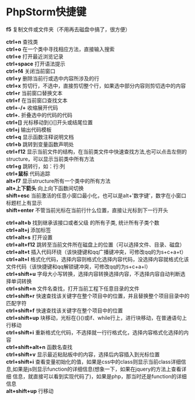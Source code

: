 # PhpStorm快捷键  
  
**f5** 复制文件或文件夹（不用再去磁盘中搞了，很方便）  
  
**ctrl+n** 查找类  
**ctrl+o** 在一个类中寻找相应方法，直接输入搜索  
**ctrl+e** 打开最近浏览记录  
**ctrl+space** 打开语法提示  
**ctrl+f4** 关闭当前窗口  
**ctrl+y** 删除当前行或选中内容所涉及的行  
**ctrl+x** 剪切行，不选中，直接剪切整个行，如果选中部分内容则剪切选中的内容  
**ctrl+r** 当前窗口替换文本  
**ctrl+f** 在当前窗口查找文本  
**ctrl+-/+** 收缩展开代码  
**ctrl+.** 折叠选中的代码的代码  
**ctrl+[]** 光标移动到{}[]开头或结尾位置  
**ctrl+j** 输出代码模板  
**ctrl+q** 显示函数注释说明文档  
**ctrl+b** 跳转到变量函数声明处  
**ctrl+f12** 显示当前文件的结构，在当前类文件中快速查找方法,也可以点击左侧的structure，可以显示当前类中所有方法  
**ctrl+g** 跳转行，如：行:列  
**ctrl+鼠标** 代码追踪  
**alt+f7** 显示structure所有一个类中的所有方法  
**alt+上下箭头** 向上向下函数间切换  
**shift+esc** 当前激活的任意小窗口最小化，也可以是alt+'数字键'，数字在小窗口标题栏上有显示  
**shift+enter** 不管当前光标在当前行什么位置，直接让光标到下一行开头  
  
  
  
**ctrl+alt+b** 找到继承该接口或者父级 的所有子类, 统计所有子类个数  
**ctrl+alt+j** 添加标签  
**ctrl+alt+s** 打开设置  
**ctrl+alt+f12** 跳转至当前文件所在磁盘上的位置（可以选择文件、目录、磁盘）  
**ctrl+alt+t** 插入代码环绕（该快捷键和qq广播键冲突，可修改qq的为s+c+a+t）  
**ctrl+alt+l** 格式化代码，选择内容则格式化选择内容代码，没选择内容就格式化该文件代码（该快捷键和qq解锁键冲突，可修改qq的为s+c+a+l）  
**ctrl+shift+u** 字母大小写转换，选择内容转换选择内容，不选择内容自动判断选择单词转换  
**ctrl+shift+n** 文件名查找，打开当前工程下任意目录的文件  
**ctrl+shift+r** 快速查找该关键字在整个项目中的位置，并且替换整个项目目录中的匹配字符  
**ctrl+shift+f** 快速查找该关键字在整个项目中的位置  
**ctrl+shift+up** 块移动，光标在{}()或if、while行上，进行块移动，在普通语句上行移动  
**ctrl+shift+i** 重新格式化代码，不选择就一行行格式化，选择内容格式化选择的内容  
**ctrl+shift+alt+n** 函数名查找  
**ctrl+shift+v** 显示最近粘贴板中的内容，选择后内容插入到光标位置  
**ctrl+shift+i** 查看变量初始化的值，如果是css中的class则显示当前class详细信息,如果是js则显示function的详细信息(想象一下，如果在jquery的方法上查看详细 信息，就直接可以看到实现代码了)，如果是php，那当时还是function的详细信息  
**alt+shift+up** 行移动  